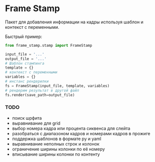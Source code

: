 # Frame Stamp

Пакет для добавления информации на кадры используя шаблон и контекст с переменными.


Быстрый пример:

```python
from frame_stamp.stamp import FrameStamp

input_file = '...'
output_file = '...'
# Шаблон стампинга
template = {}
# контекст с переменными
variables = {}
# инстанс рендерилки
fs = FrameStamp(input_file, template, variables)
# рендерим результат в другой файл
fs.render(save_path=output_file)
```

### TODO

- поиск шрфита
- выравнивание для grid
- выбор номера кадра или процента сиквенса для слейта
- разобраться с диапазоном кадров и номерами кадров в прожиге
- поддержка шаблонов в формате py и yaml
- выравнивание неполных строк и колонок
- ограничение ширины колонки по её номеру
- вписывание ширины колонки по контенту
